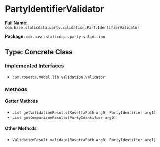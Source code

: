 # PartyIdentifierValidator

**Full Name:** `cdm.base.staticdata.party.validation.PartyIdentifierValidator`

**Package:** `cdm.base.staticdata.party.validation`

## Type: Concrete Class

### Implemented Interfaces

- `com.rosetta.model.lib.validation.Validator`

### Methods

#### Getter Methods

- `List getValidationResults(RosettaPath arg0, PartyIdentifier arg1)`
- `List getComparisonResults(PartyIdentifier arg0)`

#### Other Methods

- `ValidationResult validate(RosettaPath arg0, PartyIdentifier arg1)`

